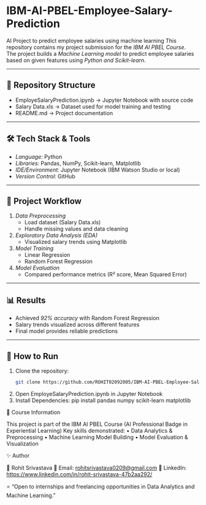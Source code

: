# IBM-AI-PBEL-Employee-Salary-Prediction
AI Project to predict employee salaries using machine learning
This repository contains my project submission for the *IBM AI PBEL Course*.  
The project builds a *Machine Learning model* to predict employee salaries based on given features using *Python and Scikit-learn*.

---

## 📂 Repository Structure
- EmployeSalaryPrediction.ipynb → Jupyter Notebook with source code  
- Salary Data.xls → Dataset used for model training and testing  
- README.md → Project documentation  

---

## 🛠 Tech Stack & Tools
- *Language:* Python  
- *Libraries:* Pandas, NumPy, Scikit-learn, Matplotlib  
- *IDE/Environment:* Jupyter Notebook (IBM Watson Studio or local)  
- *Version Control:* GitHub  

---

## 🔬 Project Workflow
1. *Data Preprocessing*  
   - Load dataset (Salary Data.xls)  
   - Handle missing values and data cleaning  
2. *Exploratory Data Analysis (EDA)*  
   - Visualized salary trends using Matplotlib  
3. *Model Training*  
   - Linear Regression  
   - Random Forest Regression  
4. *Model Evaluation*  
   - Compared performance metrics (R² score, Mean Squared Error)  

---

## 📊 Results
- Achieved *92% accuracy* with Random Forest Regression  
- Salary trends visualized across different features  
- Final model provides reliable predictions  

---

## 🚀 How to Run
1. Clone the repository:  
   ```bash
   git clone https://github.com/ROHIT02092005/IBM-AI-PBEL-Employee-Salary-Prediction.git
2. Open EmployeSalaryPrediction.ipynb in Jupyter Notebook
3. Install Dependencies:
    pip install pandas numpy scikit-learn matplotlib
   

📌 Course Information

This project is part of the IBM AI PBEL Course (AI Professional Badge in Experiential Learning)
Key skills demonstrated:
	•	Data Analytics & Preprocessing
	•	Machine Learning Model Building
	•	Model Evaluation & Visualization


✨ Author

👤 Rohit Srivastava
📧 Email: rohitsrivastava0209@gmail.com
🔗 LinkedIn: https://www.linkedin.com/in/rohit-srivastava-47b2aa292/

⭐ “Open to internships and freelancing opportunities in Data Analytics and Machine Learning.”
